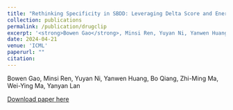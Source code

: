```yaml
---
title: "Rethinking Specificity in SBDD: Leveraging Delta Score and Energy-Guided Diffusion"
collection: publications
permalink: /publication/drugclip
excerpt: '<strong>Bowen Gao</strong>, Minsi Ren, Yuyan Ni, Yanwen Huang, Bo Qiang, Zhi-Ming Ma, Wei-Ying Ma, Yanyan Lan'
date: 2024-04-21
venue: 'ICML'
paperurl: ""
citation: 
---
```


Bowen Gao, Minsi Ren, Yuyan Ni, Yanwen Huang, Bo Qiang, Zhi-Ming Ma, Wei-Ying Ma, Yanyan Lan

<!-- Generating desirable molecular structures in 3D is a fundamental problem for drug discovery. Despite the considerable progress we have achieved, existing methods usually generate molecules in atom resolution and ignore intrinsic local structures such as rings, which leads to poor quality in generated structures, especially when generating large molecules. Fragment-based molecule generation is a promising strategy, however, it is nontrivial to be adapted for 3D non-autoregressive generations because of the combinational optimization problems. In this paper, we utilize a coarse-to-fine strategy to tackle this problem, in which a Hierarchical Diffusion-based model (i.e.~HierDiff) is proposed to preserve the validity of local segments without relying on autoregressive modeling. Specifically, HierDiff first generates coarse-grained molecule geometries via an equivariant diffusion process, where each coarse-grained node reflects a fragment in a molecule. Then the coarse-grained nodes are decoded into fine-grained fragments by a message-passing process and a newly designed iterative refined sampling module. Lastly, the fine-grained fragments are then assembled to derive a complete atomic molecular structure. Extensive experiments demonstrate that HierDiff consistently improves the quality of molecule generation over existing methods -->

[Download paper here](https://arxiv.org/pdf/2403.12987.pdf)
